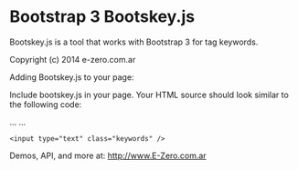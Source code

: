 Bootstrap 3 Bootskey.js 
===========

Bootskey.js is a tool that works with Bootstrap 3 for tag keywords.

Copyright (c) 2014 e-zero.com.ar

Adding Bootskey.js to your page:

Include bootskey.js in your page. 
Your HTML source should look similar to the following code:

<head>
...
<script type="text/javascript" src="/PATH/bootskey.js"></script>
...
</head>

<body>

    <input type="text" class="keywords" />

</body>

<script type="text/javascript">
	//	Initialize:

	$('.keywords').keyboost();

</script>

Demos, API, and more at: http://www.E-Zero.com.ar